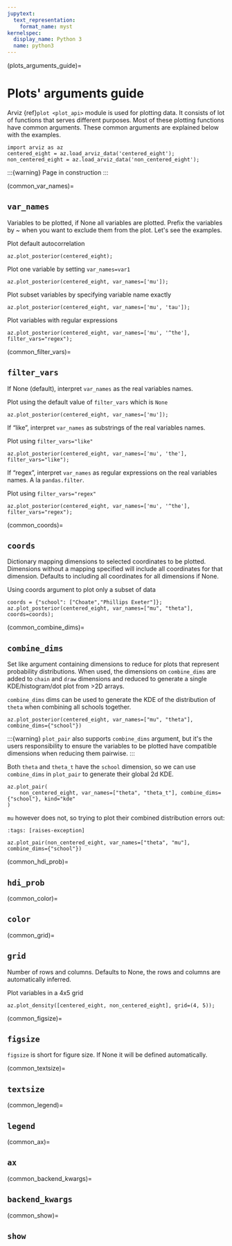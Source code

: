 ```yaml
---
jupytext:
  text_representation:
    format_name: myst
kernelspec:
  display_name: Python 3
  name: python3
---
```


(plots_arguments_guide)=
# Plots' arguments guide

Arviz {ref}`plot <plot_api>` module is used for plotting data. It consists of lot of functions that serves different purposes.
Most of these plotting functions have common arguments. These common arguments are explained below with the examples.

<!--- TODO: use names like centered, non_centered, rugby, radon... -->

```{code-cell}
import arviz as az
centered_eight = az.load_arviz_data('centered_eight');
non_centered_eight = az.load_arviz_data('non_centered_eight');
```

:::{warning} Page in construction
:::

(common_var_names)=
## `var_names`

Variables to be plotted, if None all variables are plotted. Prefix the variables by ~ when you want to exclude them from the plot. Let's see the examples.

Plot default autocorrelation

```{code-cell}
az.plot_posterior(centered_eight);
```

Plot one variable by setting `var_names=var1`

```{code-cell}
az.plot_posterior(centered_eight, var_names=['mu']);
```

Plot subset variables by specifying variable name exactly

```{code-cell}
az.plot_posterior(centered_eight, var_names=['mu', 'tau']);
```

Plot variables with regular expressions
```{code-cell}
az.plot_posterior(centered_eight, var_names=['mu', '^the'], filter_vars="regex");
```

(common_filter_vars)=
## `filter_vars`
If None (default), interpret `var_names` as the real variables names.

Plot using the default value of `filter_vars` which is `None`

```{code-cell}
az.plot_posterior(centered_eight, var_names=['mu']);
```

If “like”, interpret `var_names` as substrings of the real variables names.

Plot using `filter_vars="like"`

```{code-cell}
az.plot_posterior(centered_eight, var_names=['mu', 'the'], filter_vars="like");
```

If “regex”, interpret `var_names` as regular expressions on the real variables names. A la `pandas.filter`.

Plot using `filter_vars="regex"`

```{code-cell}
az.plot_posterior(centered_eight, var_names=['mu', '^the'], filter_vars="regex");
```

(common_coords)=
## `coords`
Dictionary mapping dimensions to selected coordinates to be plotted. Dimensions without a mapping specified will include all coordinates for that dimension. Defaults to including all coordinates for all dimensions if None.

Using coords argument to plot only a subset of data

```{code-cell}
coords = {"school": ["Choate","Phillips Exeter"]};
az.plot_posterior(centered_eight, var_names=["mu", "theta"], coords=coords);
```

(common_combine_dims)=
## `combine_dims`
Set like argument containing dimensions to reduce for plots that represent probability
distributions. When used, the dimensions on `combine_dims` are added to `chain` and
`draw` dimensions and reduced to generate a single KDE/histogram/dot plot from >2D
arrays.

`combine_dims` dims can be used to generate the KDE of the distribution of `theta`
when combining all schools together.

```{code-cell}
az.plot_posterior(centered_eight, var_names=["mu", "theta"], combine_dims={"school"})
```

:::{warning}
`plot_pair` also supports `combine_dims` argument, but it's the users responsibility
to ensure the variables to be plotted have compatible dimensions when reducing
them pairwise.
:::

Both `theta` and `theta_t` have the `school` dimension, so we can use `combine_dims`
in `plot_pair` to generate their global 2d KDE.

```{code-cell}
az.plot_pair(
    non_centered_eight, var_names=["theta", "theta_t"], combine_dims={"school"}, kind="kde"
)
```

`mu` however does not, so trying to plot their combined distribution errors out:

```{code-cell}
:tags: [raises-exception]

az.plot_pair(non_centered_eight, var_names=["theta", "mu"], combine_dims={"school"})
```

(common_hdi_prob)=
## `hdi_prob`

(common_color)=
## `color`

(common_grid)=
## `grid`
Number of rows and columns. Defaults to None, the rows and columns are automatically inferred.

Plot variables in a 4x5 grid

```{code-cell}
az.plot_density([centered_eight, non_centered_eight], grid=(4, 5));
```

(common_figsize)=
## `figsize`

`figsize` is short for figure size. If None it will be defined automatically.

(common_textsize)=
## `textsize`

(common_legend)=
## `legend`

(common_ax)=
## `ax`

(common_backend_kwargs)=
## `backend_kwargs`

(common_show)=
## `show`
